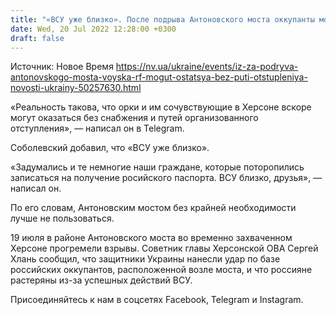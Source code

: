 ```yaml
---
title: "«ВСУ уже близко». После подрыва Антоновского моста оккупанты могут остаться без путей для отступления — облсовет"
date: Wed, 20 Jul 2022 12:28:00 +0300
draft: false
---
```

Источник: Новое Время https://nv.ua/ukraine/events/iz-za-podryva-antonovskogo-mosta-voyska-rf-mogut-ostatsya-bez-puti-otstupleniya-novosti-ukrainy-50257630.html


«Реальность такова, что орки и им сочувствующие в Херсоне вскоре могут оказаться без снабжения и путей организованного отступления», — написал он в Telegram.

Соболевский добавил, что «ВСУ уже близко».

«Задумались и те немногие наши граждане, которые поторопились записаться на получение росийского паспорта. ВСУ близко, друзья», — написал он.

По его словам, Антоновским мостом без крайней необходимости лучше не пользоваться.

 19 июля в районе Антоновского моста во временно захваченном Херсоне прогремели взрывы. Советник главы Херсонской ОВА Сергей Хлань сообщил, что защитники Украины нанесли удар по базе российских оккупантов, расположенной возле моста, и что россияне растеряны из-за успешных действий ВСУ.

Присоединяйтесь к нам в соцсетях Facebook, Telegram и Instagram.
